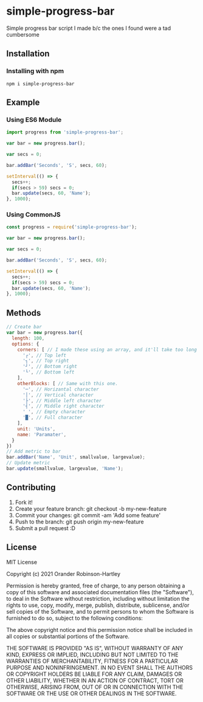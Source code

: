 # simple-progress-bar
Simple progress bar script I made b/c the ones I found were a tad cumbersome
## Installation
### Installing with npm
```
npm i simple-progress-bar
```
## Example
### Using ES6 Module

```js
import progress from 'simple-progress-bar';

var bar = new progress.bar();

var secs = 0;

bar.addBar('Seconds', 'S', secs, 60);

setInterval(() => {
  secs++;
  if(secs > 59) secs = 0;
  bar.update(secs, 60, 'Name');
}, 1000);
```
### Using CommonJS

```js
const progress = require('simple-progress-bar');

var bar = new progress.bar();

var secs = 0;

bar.addBar('Seconds', 'S', secs, 60);

setInterval(() => {
  secs++;
  if(secs > 59) secs = 0;
  bar.update(secs, 60, 'Name');
}, 1000);
```
## Methods
```js
// Create bar
var bar = new progress.bar({
  length: 100,
  options: {
    corners: [ // I made these using an array, and it'll take too long to change.
      '┌', // Top left
      '┐', // Top right
      '┘', // Bottom right
      '└', // Bottom left
    ],
    otherBlocks: [ // Same with this one.
      '─', // Horizantal character
      '│', // Vertical character
      '├', // Middle left character
      '┤', // Middle right character
      ' ', // Empty character
      '█', // Full character
    ],
    unit: 'Units',
    name: 'Paramater',
  }
})
// Add metric to bar
bar.addBar('Name', 'Unit', smallvalue, largevalue);
// Update metric
bar.update(smallvalue, largevalue, 'Name');
```
## Contributing
1. Fork it!
2. Create your feature branch: git checkout -b my-new-feature
3. Commit your changes: git commit -am 'Add some feature'
4. Push to the branch: git push origin my-new-feature
5. Submit a pull request :D
## License

MIT License

Copyright (c) 2021 Orander Robinson-Hartley

Permission is hereby granted, free of charge, to any person obtaining a copy
of this software and associated documentation files (the "Software"), to deal
in the Software without restriction, including without limitation the rights
to use, copy, modify, merge, publish, distribute, sublicense, and/or sell
copies of the Software, and to permit persons to whom the Software is
furnished to do so, subject to the following conditions:

The above copyright notice and this permission notice shall be included in all
copies or substantial portions of the Software.

THE SOFTWARE IS PROVIDED "AS IS", WITHOUT WARRANTY OF ANY KIND, EXPRESS OR
IMPLIED, INCLUDING BUT NOT LIMITED TO THE WARRANTIES OF MERCHANTABILITY,
FITNESS FOR A PARTICULAR PURPOSE AND NONINFRINGEMENT. IN NO EVENT SHALL THE
AUTHORS OR COPYRIGHT HOLDERS BE LIABLE FOR ANY CLAIM, DAMAGES OR OTHER
LIABILITY, WHETHER IN AN ACTION OF CONTRACT, TORT OR OTHERWISE, ARISING FROM,
OUT OF OR IN CONNECTION WITH THE SOFTWARE OR THE USE OR OTHER DEALINGS IN THE
SOFTWARE.
